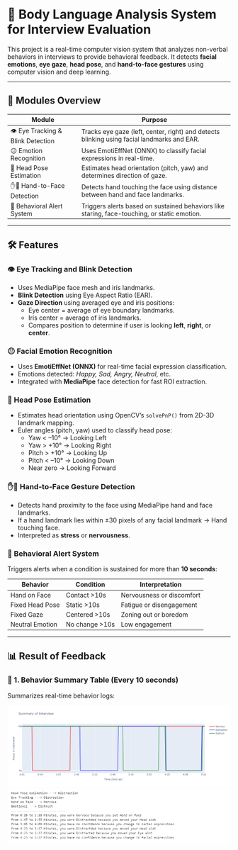 # 🧠 Body Language Analysis System for Interview Evaluation

This project is a real-time computer vision system that analyzes non-verbal behaviors in interviews to provide behavioral feedback. It detects **facial emotions**, **eye gaze**, **head pose**, and **hand-to-face gestures** using computer vision and deep learning.

---

## 📂 Modules Overview

| Module | Purpose |
|--------|---------|
| 👁️ Eye Tracking & Blink Detection | Tracks eye gaze (left, center, right) and detects blinking using facial landmarks and EAR. |
| 😐 Emotion Recognition | Uses EmotiEffNet (ONNX) to classify facial expressions in real-time. |
| 🧭 Head Pose Estimation | Estimates head orientation (pitch, yaw) and determines direction of gaze. |
| ✋🤚 Hand-to-Face Detection | Detects hand touching the face using distance between hand and face landmarks. |
| 🚨 Behavioral Alert System | Triggers alerts based on sustained behaviors like staring, face-touching, or static emotion. |

---

## 🛠️ Features

### 👁️ Eye Tracking and Blink Detection

- Uses MediaPipe face mesh and iris landmarks.
- **Blink Detection** using Eye Aspect Ratio (EAR).
- **Gaze Direction** using averaged eye and iris positions:
  - Eye center = average of eye boundary landmarks.
  - Iris center = average of iris landmarks.
  - Compares position to determine if user is looking **left**, **right**, or **center**.

### 😐 Facial Emotion Recognition

- Uses **EmotiEffNet (ONNX)** for real-time facial expression classification.
- Emotions detected: *Happy, Sad, Angry, Neutral*, etc.
- Integrated with **MediaPipe** face detection for fast ROI extraction.

### 🧭 Head Pose Estimation

- Estimates head orientation using OpenCV’s `solvePnP()` from 2D-3D landmark mapping.
- Euler angles (pitch, yaw) used to classify head pose:
  - Yaw < –10° → Looking Left
  - Yaw > +10° → Looking Right
  - Pitch > +10° → Looking Up
  - Pitch < –10° → Looking Down
  - Near zero → Looking Forward

### ✋🤚 Hand-to-Face Gesture Detection

- Detects hand proximity to the face using MediaPipe hand and face landmarks.
- If a hand landmark lies within ±30 pixels of any facial landmark → Hand touching face.
- Interpreted as **stress** or **nervousness**.

### 🚨 Behavioral Alert System

Triggers alerts when a condition is sustained for more than **10 seconds**:

| Behavior | Condition | Interpretation |
|----------|-----------|----------------|
| Hand on Face | Contact >10s | Nervousness or discomfort |
| Fixed Head Pose | Static >10s | Fatigue or disengagement |
| Fixed Gaze | Centered >10s | Zoning out or boredom |
| Neutral Emotion | No change >10s | Low engagement |

---

## 📊 Result of Feedback

### 🧾 1. Behavior Summary Table (Every 10 seconds)

Summarizes real-time behavior logs:

![Behavior Summary](results/feedback_summary1.png)
![Behavior Summary](results/feedback_summary2.png)


